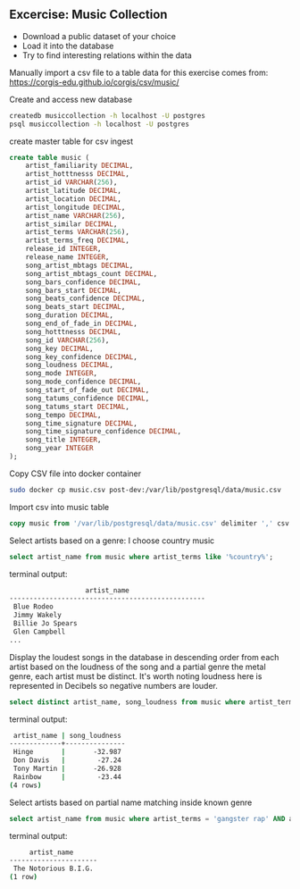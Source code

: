 ## Excercise: Music Collection

* Download a public dataset of your choice
* Load it into the database
* Try to find interesting relations within the data

Manually import a csv file to a table
data for this exercise comes from: https://corgis-edu.github.io/corgis/csv/music/

Create and access new database
```bash
createdb musiccollection -h localhost -U postgres
psql musiccollection -h localhost -U postgres
```

create master table for csv ingest
```sql
create table music (
    artist_familiarity DECIMAL,
    artist_hotttnesss DECIMAL,
    artist_id VARCHAR(256),
    artist_latitude DECIMAL,
    artist_location DECIMAL,
    artist_longitude DECIMAL,
    artist_name VARCHAR(256),
    artist_similar DECIMAL,
    artist_terms VARCHAR(256),
    artist_terms_freq DECIMAL,
    release_id INTEGER,
    release_name INTEGER,
    song_artist_mbtags DECIMAL,
    song_artist_mbtags_count DECIMAL,
    song_bars_confidence DECIMAL,
    song_bars_start DECIMAL,
    song_beats_confidence DECIMAL,
    song_beats_start DECIMAL,
    song_duration DECIMAL,
    song_end_of_fade_in DECIMAL,
    song_hotttnesss DECIMAL,
    song_id VARCHAR(256),
    song_key DECIMAL,
    song_key_confidence DECIMAL,
    song_loudness DECIMAL,
    song_mode INTEGER,
    song_mode_confidence DECIMAL,
    song_start_of_fade_out DECIMAL,
    song_tatums_confidence DECIMAL,
    song_tatums_start DECIMAL,
    song_tempo DECIMAL,
    song_time_signature DECIMAL,
    song_time_signature_confidence DECIMAL,
    song_title INTEGER,
    song_year INTEGER
);
```

Copy CSV file into docker container
```bash
sudo docker cp music.csv post-dev:/var/lib/postgresql/data/music.csv
```

Import csv into music table
```sql
copy music from '/var/lib/postgresql/data/music.csv' delimiter ',' csv header;
```

Select artists based on a genre: I choose country music
```sql
select artist_name from music where artist_terms like '%country%';
```
terminal output:
```bash
                   artist_name                   
-------------------------------------------------
 Blue Rodeo
 Jimmy Wakely
 Billie Jo Spears
 Glen Campbell
...
```

Display the loudest songs in the database in descending order from each artist based on the loudness of the song and a partial genre the metal genre, each artist must be distinct. It's worth noting loudness here is represented in Decibels so negative numbers are louder.

```sql
select distinct artist_name, song_loudness from music where artist_terms like '%metal%' AND song_loudness < '-10.00' order by song_loudness asc limit 4;
```
terminal output:
```bash
 artist_name | song_loudness 
-------------+---------------
 Hinge       |       -32.987
 Don Davis   |        -27.24
 Tony Martin |       -26.928
 Rainbow     |        -23.44
(4 rows)
```

Select artists based on partial name matching inside known genre
```sql
select artist_name from music where artist_terms = 'gangster rap' AND artist_name like '%Notorious%';
```

terminal output:
```bash
     artist_name      
----------------------
 The Notorious B.I.G.
(1 row)
```